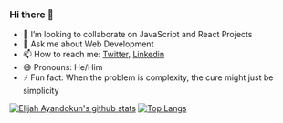 ### Hi there 👋

<!--
**ElijahTobs/ElijahTobs** is a ✨ _special_ ✨ repository because its `README.md` (this file) appears on your GitHub profile.

Here are some ideas to get you started:

- 🔭 I’m currently working on ...
- 🌱 I’m currently learning ...
- 👯 I’m looking to collaborate on ...
- 🤔 I’m looking for help with ...
- 💬 Ask me about ...
- 📫 How to reach me: ...
- 😄 Pronouns: ...
- ⚡ Fun fact: ...
-->


- 👯 I’m looking to collaborate on JavaScript and React Projects
- 💬 Ask me about Web Development
- 📫 How to reach me: [Twitter](https://twitter.com/elijahDEVinci), [Linkedin](https://www.linkedin.com/in/ayandokunelijah/)
- 😄 Pronouns: He/Him
- ⚡ Fun fact: When the problem is complexity, the cure might just be simplicity

<!--
**ElijahTobs/ElijahTobs** is a ✨ _special_ ✨ repository because its `README.md` (this file) appears on your GitHub profile.

- 🤔 I’m looking for help with ...
-->

<!-- [![Elijah Ayandokun's Top Languages by Repo](http://github-profile-summary-cards.vercel.app/api/cards/repos-per-language?username=ElijahTobs&theme=radical&exclude={exclude})](https://github.com/ElijahTobs/github-readme-stats)

[![Elijah Ayandokun's Top Languages By Commit](http://github-profile-summary-cards.vercel.app/api/cards/most-commit-language?username=ElijahTobs&theme=radical&exclude={exclude})](https://github.com/ElijahTobs/github-readme-stats) -->

[![Elijah Ayandokun's github stats](https://github-readme-stats-git-masterrstaa-rickstaa.vercel.app/api?username=ElijahTobs&show_icons=true&theme=radical&include_all_commits={true})](https://github.com/ElijahTobs/github-readme-stats)
[![Top Langs](https://github-readme-stats-git-masterrstaa-rickstaa.vercel.app/api/top-langs/?username=ElijahTobs&show_icons=true&theme=radical&layout=compact&exclude_repo)](https://github.com/ElijahTobs/github-readme-stats)
<!-- [![Top Langs](https://github-readme-stats-git-masterrstaa-rickstaa.vercel.app/api/top-langs/?username=ElijahTobs&show_icons=true&theme=radical&layout=compact&exclude_repo=&hide=html,css)](https://github.com/ElijahTobs/github-readme-stats) -->

<!-- <details>
<p align="center">
  <a href=#>
    <img src="http://github-profile-summary-cards.vercel.app/api/cards/profile-details?username=ElijahTobs&theme=transparent" />
  </a>
  <a href="https://github.com/ElijahTobs">
    <img src="https://github-readme-streak-stats.herokuapp.com/?user=ElijahTobs&hide_border=true&card_width=338&theme=transparent" />
  </a>
  <a href="https://github.com/ElijahTobs">
    <img src="http://github-profile-summary-cards.vercel.app/api/cards/stats?username=ElijahTobs&theme=transparent" />
  </a>
  <a href="https://github.com/ElijahTobs">
    <img src="https://github-readme-stats-git-masterrstaa-rickstaa.vercel.app/api/top-langs/?username=ElijahTobs&show_icons=true&exclude_repo=&hide=css,html&theme=transparent" />
    
    <img src="https://github-readme-stats-git-masterrstaa-rickstaa.vercel.app/api/top-langs/?username=ElijahTobs&langs_count=10&exclude_repo=&hide=jupyter%20notebook,vim%20script,cmake,makefile,batchfile,emacs%20lisp,css,html&layout=default&card_width=699&hide_border=true&theme=transparent" />
    
  </a>
</p>
</details> -->


<!-- <p align="center">
  <a href="https://github.com/ElijahTobs">
    <img src="https://komarev.com/ghpvc/?username=ElijahTobs&color=blue&style=flat)" />
  </a>
</p> -->

